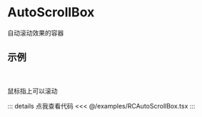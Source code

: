 <script setup>
import RCAutoScrollBox from '@/examples/RCAutoScrollBox.tsx'
</script>

# AutoScrollBox

自动滚动效果的容器

## 示例

<br />
<VueWrapper :component="RCAutoScrollBox" />
<br />
鼠标指上可以滚动

::: details 点我查看代码
<<< @/examples/RCAutoScrollBox.tsx
:::